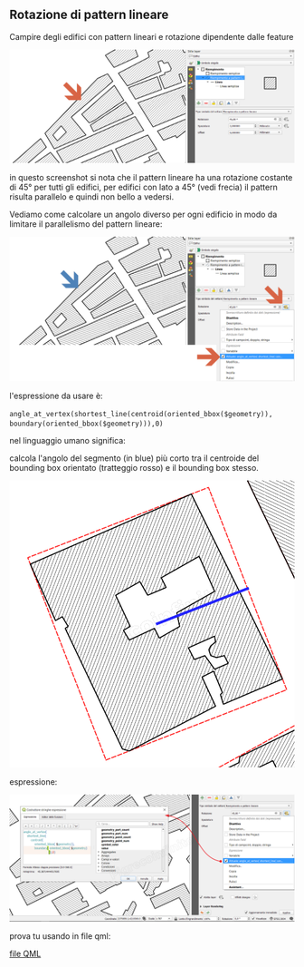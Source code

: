 ## Rotazione di pattern lineare

Campire degli edifici con pattern lineari e rotazione dipendente dalle feature

![screen](/img/esempi/rotazione_pattern_lineare/rotaz_01.png)

in questo screenshot si nota che il pattern lineare ha una rotazione costante di 45° per tutti gli edifici, per edifici con lato a 45° (vedi frecia) il pattern risulta parallelo e quindi non bello a vedersi.

Vediamo come calcolare un angolo diverso per ogni edificio in modo da limitare il parallelismo del pattern lineare:

![screen](/img/esempi/rotazione_pattern_lineare/rotaz_02.png)

l'espressione da usare è:

`angle_at_vertex(shortest_line(centroid(oriented_bbox($geometry)), boundary(oriented_bbox($geometry))),0)`

nel linguaggio umano significa:

calcola l'angolo del segmento (in blue) più corto tra il centroide del bounding box orientato (tratteggio rosso) e il bounding box stesso.

![screen](/img/esempi/rotazione_pattern_lineare/rotaz_04.png)

espressione:

![screen](/img/esempi/rotazione_pattern_lineare/rotaz_03.png)

prova tu usando in file qml:

[file QML](/prova_tu/rotazione_pattern_lineare.zip)



